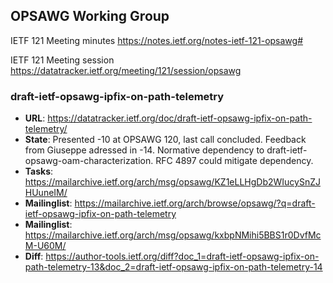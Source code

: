 ## OPSAWG Working Group

IETF 121 Meeting minutes
https://notes.ietf.org/notes-ietf-121-opsawg#

IETF 121 Meeting session
https://datatracker.ietf.org/meeting/121/session/opsawg

### draft-ietf-opsawg-ipfix-on-path-telemetry
* **URL**: https://datatracker.ietf.org/doc/draft-ietf-opsawg-ipfix-on-path-telemetry/
* **State**: Presented -10 at OPSAWG 120, last call concluded. Feedback from Giuseppe adressed in -14. Normative dependency to draft-ietf-opsawg-oam-characterization. RFC 4897 could mitigate dependency.
* **Tasks**: https://mailarchive.ietf.org/arch/msg/opsawg/KZ1eLLHgDb2WIucySnZJHUuneIM/
* **Mailinglist**: https://mailarchive.ietf.org/arch/browse/opsawg/?q=draft-ietf-opsawg-ipfix-on-path-telemetry
* **Mailinglist**: https://mailarchive.ietf.org/arch/msg/opsawg/kxbpNMihi5BBS1r0DvfMcM-U60M/
* **Diff**: https://author-tools.ietf.org/diff?doc_1=draft-ietf-opsawg-ipfix-on-path-telemetry-13&doc_2=draft-ietf-opsawg-ipfix-on-path-telemetry-14